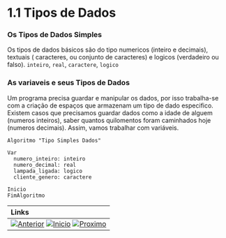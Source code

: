 # 1.1 Tipos de Dados

### Os Tipos de Dados Simples

Os tipos  de dados básicos são do tipo numericos (inteiro e decimais), textuais ( caracteres, ou conjunto de caracteres) e logicos (verdadeiro ou falso). `inteiro`, `real`, `caractere`, `logico`

### As variaveis e seus Tipos de Dados

Um programa precisa guardar e manipular os dados, por isso trabalha-se com a criação de espaços que armazenam um tipo de dado especifico.
Existem casos que precisamos guardar dados como a idade de alguem (numeros inteiros), saber quantos quilomentos foram caminhados hoje (numeros decimais). Assim, vamos trabalhar com variáveis.

~~~ alg
Algoritmo "Tipo Simples Dados"

Var
  numero_inteiro: inteiro
  numero_decimal: real
  lampada_ligada: logico
  cliente_genero: caractere
  
Inicio
FimAlgoritmo
~~~


|**Links** |   
|:--- |
|[![Anterior](https://img.shields.io/badge/Anterior-D70A53?style=for-the-badge)](1.0.md) [![Inicio](https://img.shields.io/badge/Inicio-000000?style=for-the-badge)](../README.md) [![Proximo](https://img.shields.io/badge/Proximo-0078D6?style=for-the-badge)](1.2.md)|